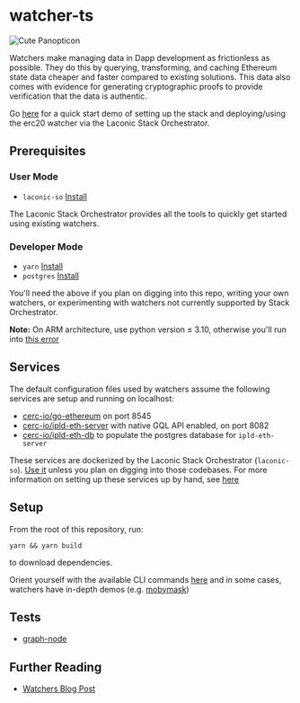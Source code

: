 # watcher-ts

![Cute Panopticon](./docs/watchers-graphic.png)

Watchers make managing data in Dapp development as frictionless as possible. They do this by querying, transforming, and caching Ethereum state data cheaper and faster compared to existing solutions. This data also comes with evidence for generating cryptographic proofs to provide verification that the data is authentic.

Go [here](https://github.com/cerc-io/stack-orchestrator/tree/main/app/data/stacks/erc20) for a quick start demo of setting up the stack and deploying/using the erc20 watcher via the Laconic Stack Orchestrator.


## Prerequisites

### User Mode

- `laconic-so` [Install](https://github.com/cerc-io/stack-orchestrator#setup)

The Laconic Stack Orchestrator provides all the tools to quickly get started using existing watchers.

### Developer Mode

- `yarn` [Install](https://yarnpkg.com/getting-started/install)
- `postgres` [Install](https://www.postgresql.org/download/)

You'll need the above if you plan on digging into this repo, writing your own watchers, or experimenting with watchers not currently supported by Stack Orchestrator.

**Note:** On ARM architecture, use python version ≤ 3.10, otherwise you'll run into [this error](https://github.com/cerc-io/stack-orchestrator/issues/561)

## Services

The default configuration files used by watchers assume the following services are setup and running on localhost:

* [cerc-io/go-ethereum](https://github.com/cerc-io/go-ethereum/tree/v1.10.25-statediff-v4) on port 8545
* [cerc-io/ipld-eth-server](https://github.com/cerc-io/ipld-eth-server) with native GQL API enabled, on port 8082
* [cerc-io/ipld-eth-db](https://github.com/cerc-io/ipld-eth-db) to populate the postgres database for `ipld-eth-server`

These services are dockerized by the Laconic Stack Orchestrator (`laconic-so`). [Use it](https://github.com/cerc-io/stack-orchestrator) unless you plan on digging into those codebases. For more information on setting up these services up by hand, see [here](/docs/README.md)

## Setup

From the root of this repository, run:

`yarn && yarn build`

to download dependencies.

Orient yourself with the available CLI commands [here](docs/cli.md) and in some cases, watchers have in-depth demos (e.g. [mobymask](https://github.com/cerc-io/mobymask-watcher-ts))


[//]: # (TODO: ## Generating Watchers)

## Tests

* [graph-node](./packages/graph-node/README.md)

## Further Reading

[//]: # (TODO: link to docs.laconic.com when ready)

- [Watchers Blog Post](https://www.laconic.com/blog/laconic-watchers)
